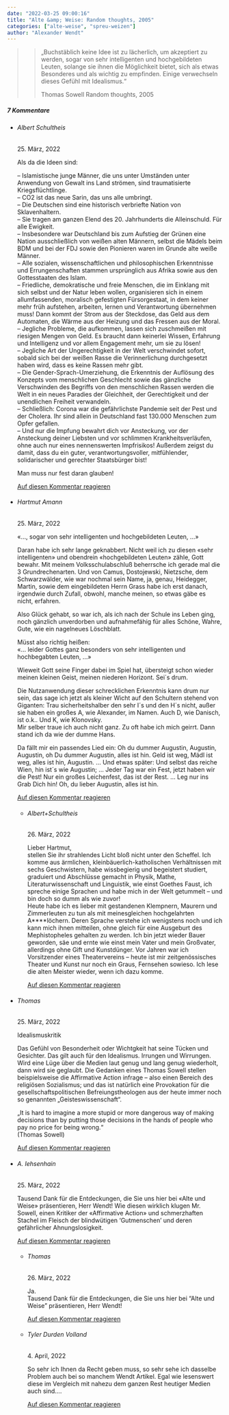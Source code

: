 ```yaml
---
date: "2022-03-25 09:00:16"
title: "Alte &amp; Weise: Random thoughts, 2005"
categories: ["alte-weise", "spreu-weizen"]
author: "Alexander Wendt"
---
```


>> „Buchstäblich keine Idee ist zu lächerlich, um akzeptiert zu werden,
>> sogar von sehr intelligenten und hochgebildeten Leuten, solange sie
>> ihnen die Möglichkeit bietet, sich als etwas Besonderes und als wichtig
>> zu empfinden. Einige verwechseln dieses Gefühl mit Idealismus.“
>> 
>> Thomas Sowell
>> Random thoughts, 2005

<!--more-->
<h5 class="comments-h">
7 Kommentare </h5>
<ul class="commentlist">
<li class="comment even thread-even depth-1 clearfix" id="li-comment-117981">
<h6 class="author">Albert Schultheis</h6> <span class="date">25. März, 2022</span>



Als da die Ideen sind:

&#8211; Islamistische junge Männer, die uns unter Umständen unter Anwendung von Gewalt ins Land strömen, sind traumatisierte Kriegsflüchtlinge.<br>
&#8211; CO2 ist das neue Sarin, das uns alle umbringt.<br>
&#8211; Die Deutschen sind eine historisch verbriefte Nation von Sklavenhaltern.<br>
&#8211; Sie tragen am ganzen Elend des 20. Jahrhunderts die Alleinschuld. Für alle Ewigkeit.<br>
&#8211; Insbesondere war Deutschland bis zum Aufstieg der Grünen eine Nation ausschließlich von weißen alten Männern, selbst die Mädels beim BDM und bei der FDJ sowie den Pionieren waren im Grunde alte weiße Männer.<br>
&#8211; Alle sozialen, wissenschaftlichen und philosophischen Erkenntnisse und Errungenschaften stammen ursprünglich aus Afrika sowie aus den Gottesstaaten des Islam.<br>
&#8211; Friedliche, demokratische und freie Menschen, die im Einklang mit sich selbst und der Natur leben wollen, organisieren sich in einem allumfassenden, moralisch gefestigten Fürsorgestaat, in dem keiner mehr früh aufstehen, arbeiten, lernen und Verantwortung übernehmen muss! Dann kommt der Strom aus der Steckdose, das Geld aus dem Automaten, die Wärme aus der Heizung und das Fressen aus der Moral.<br>
&#8211; Jegliche Probleme, die aufkommen, lassen sich zuschmeißen mit riesigen Mengen von Geld. Es braucht dann keinerlei Wissen, Erfahrung und Intelligenz und vor allem Engagement mehr, um sie zu lösen!<br>
&#8211; Jegliche Art der Ungerechtigkeit in der Welt verschwindet sofort, sobald sich bei der weißen Rasse die Verinnerlichung durchgesetzt haben wird, dass es keine Rassen mehr gibt.<br>
&#8211; Die Gender-Sprach-Umerziehung, die Erkenntnis der Auflösung des Konzepts vom menschlichen Geschlecht sowie das gänzliche Verschwinden des Begriffs von den menschlichen Rassen werden die Welt in ein neues Paradies der Gleichheit, der Gerechtigkeit und der unendlichen Freiheit verwandeln.<br>
&#8211; Schließlich: Corona war die gefährlichste Pandemie seit der Pest und der Cholera. Ihr sind allein in Deutschland fast 130.000 Menschen zum Opfer gefallen.<br>
&#8211; Und nur die Impfung bewahrt dich vor Ansteckung, vor der Ansteckung deiner Liebsten und vor schlimmen Krankheitsverläufen, ohne auch nur eines nennenswerten Impfrisikos! Außerdem zeigst du damit, dass du ein guter, verantwortungsvoller, mitfühlender, solidarischer und gerechter Staatsbürger bist!

Man muss nur fest daran glauben!

<a rel="nofollow" class="comment-reply-link" href="#comment-117981" data-commentid="117981" data-postid="15241" data-belowelement="comment-117981" data-respondelement="respond" data-replyto="Antworte auf Albert Schultheis" aria-label="Antworte auf Albert Schultheis">Auf diesen Kommentar reagieren</a> 


</li>
<li class="comment odd alt thread-odd thread-alt depth-1 clearfix" id="li-comment-117982">
<h6 class="author">Hartmut Amann</h6> <span class="date">25. März, 2022</span>



«&#8230;, sogar von sehr intelligenten und hochgebildeten Leuten, &#8230;»

Daran habe ich sehr lange geknabbert. Nicht weil ich zu diesen «sehr intelligenten» und obendrein «hochgebildeten Leuten» zähle, Gott bewahr. Mit meinem Volksschulabschluß beherrsche ich gerade mal die 3 Grundrechenarten. Und von Camus, Dostojewski, Nietzsche, dem Schwarzwälder, wie war nochmal sein Name, ja, genau, Heidegger, Martin, sowie dem eingebildeten Herrn Grass habe ich erst danach, irgendwie durch Zufall, obwohl, manche meinen, so etwas gäbe es nicht, erfahren. 

Also Glück gehabt, so war ich, als ich nach der Schule ins Leben ging, noch gänzlich unverdorben und aufnahmefähig für alles Schöne, Wahre, Gute, wie ein nagelneues Löschblatt. 

Müsst also richtig heißen:<br>
«&#8230; leider Gottes ganz besonders von sehr intelligenten und hochbegabten Leuten, &#8230;»

Wieweit Gott seine Finger dabei im Spiel hat, übersteigt schon wieder meinen kleinen Geist, meinen niederen Horizont. Sei´s drum. 

Die Nutzanwendung dieser schrecklichen Erkenntnis kann drum nur sein, das sage ich jetzt als kleiner Wicht auf den Schultern stehend von Giganten: Trau sicherheitshalber den sehr I´s und den H´s nicht, außer sie haben ein großes A, wie Alexander, im Namen. Auch D, wie Danisch, ist o.k.. Und K, wie Klonovsky.<br>
Mir selber traue ich auch nicht ganz. Zu oft habe ich mich geirrt. Dann stand ich da wie der dumme Hans.

Da fällt mir ein passendes Lied ein: Oh du dummer Augustin, Augustin, Augustin, oh Du dummer Augustin, alles ist hin. Geld ist weg, Mädl ist weg, alles ist hin, Augustin. &#8230; Und etwas später: Und selbst das reiche Wien, hin ist´s wie Augustin; &#8230; Jeder Tag war ein Fest, jetzt haben wir die Pest! Nur ein großes Leichenfest, das ist der Rest. &#8230; Leg nur ins Grab Dich hin! Oh, du lieber Augustin, alles ist hin.

<a rel="nofollow" class="comment-reply-link" href="#comment-117982" data-commentid="117982" data-postid="15241" data-belowelement="comment-117982" data-respondelement="respond" data-replyto="Antworte auf Hartmut Amann" aria-label="Antworte auf Hartmut Amann">Auf diesen Kommentar reagieren</a> 


<ul class="children">
<li class="comment even depth-2 clearfix" id="li-comment-117989">
<h6 class="author">Albert+Schultheis</h6> <span class="date">26. März, 2022</span>



Lieber Hartmut,<br>
stellen Sie ihr strahlendes Licht bloß nicht unter den Scheffel. Ich komme aus ärmlichen, kleinbäuerlich-katholischen Verhältnissen mit sechs Geschwistern, habe wissbegierig und begeistert studiert, graduiert und Abschlüsse gemacht in Physik, Mathe, Literaturwissenschaft und Linguistik, wie einst Goethes Faust, ich spreche einige Sprachen und habe mich in der Welt getummelt &#8211; und bin doch so dumm als wie zuvor!<br>
Heute habe ich es lieber mit gestandenen Klempnern, Maurern und Zimmerleuten zu tun als mit meinesgleichen hochgelahrten A****löchern. Deren Sprache verstehe ich wenigstens noch und ich kann mich ihnen mitteilen, ohne gleich für eine Ausgeburt des Mephistopheles gehalten zu werden. Ich bin jetzt wieder Bauer geworden, säe und ernte wie einst mein Vater und mein Großvater, allerdings ohne Gift und Kunstdünger. Vor Jahren war ich Vorsitzender eines Theatervereins &#8211; heute ist mir zeitgenössisches Theater und Kunst nur noch ein Graus, Fernsehen sowieso. Ich lese die alten Meister wieder, wenn ich dazu komme.

<a rel="nofollow" class="comment-reply-link" href="#comment-117989" data-commentid="117989" data-postid="15241" data-belowelement="comment-117989" data-respondelement="respond" data-replyto="Antworte auf Albert+Schultheis" aria-label="Antworte auf Albert+Schultheis">Auf diesen Kommentar reagieren</a> 


</li>
</ul>
</li>
<li class="comment odd alt thread-even depth-1 clearfix" id="li-comment-117984">
<h6 class="author">Thomas</h6> <span class="date">25. März, 2022</span>



Idealismuskritik

Das Gefühl von Besonderheit oder Wichtgkeit hat seine Tücken und Gesichter. Das gilt auch für den Idealismus. Irrungen und Wirrungen. Wird eine Lüge über die Medien laut genug und lang genug wiederholt, dann wird sie geglaubt. Die Gedanken eines Thomas Sowell stellen beispielsweise die Affirmative Action infrage &#8211; also einen Bereich des religiösen Sozialismus; und das ist natürlich eine Provokation für die gesellschaftspolitischen Befreiungstheologen aus der heute immer noch so genannten „Geisteswissenschaft“. 

„It is hard to imagine a more stupid or more dangerous way of making decisions than by putting those decisions in the hands of people who pay no price for being wrong.“<br>
(Thomas Sowell)

<a rel="nofollow" class="comment-reply-link" href="#comment-117984" data-commentid="117984" data-postid="15241" data-belowelement="comment-117984" data-respondelement="respond" data-replyto="Antworte auf Thomas" aria-label="Antworte auf Thomas">Auf diesen Kommentar reagieren</a> 


</li>
<li class="comment even thread-odd thread-alt depth-1 clearfix" id="li-comment-117986">
<h6 class="author">A. Iehsenhain</h6> <span class="date">25. März, 2022</span>



Tausend Dank für die Entdeckungen, die Sie uns hier bei «Alte und Weise» präsentieren, Herr Wendt! Wie diesen wirklich klugen Mr. Sowell, einen Kritiker der «Affirmative Action» und schmerzhaften Stachel im Fleisch der blindwütigen &#8216;Gutmenschen&#8217; und deren gefährlicher Ahnungslosigkeit.

<a rel="nofollow" class="comment-reply-link" href="#comment-117986" data-commentid="117986" data-postid="15241" data-belowelement="comment-117986" data-respondelement="respond" data-replyto="Antworte auf A. Iehsenhain" aria-label="Antworte auf A. Iehsenhain">Auf diesen Kommentar reagieren</a> 


<ul class="children">
<li class="comment odd alt depth-2 clearfix" id="li-comment-117988">
<h6 class="author">Thomas</h6> <span class="date">26. März, 2022</span>



Ja.<br>
Tausend Dank für die Entdeckungen, die Sie uns hier bei “Alte und Weise” präsentieren, Herr Wendt!

<a rel="nofollow" class="comment-reply-link" href="#comment-117988" data-commentid="117988" data-postid="15241" data-belowelement="comment-117988" data-respondelement="respond" data-replyto="Antworte auf Thomas" aria-label="Antworte auf Thomas">Auf diesen Kommentar reagieren</a> 


</li>
<li class="comment even depth-2 clearfix" id="li-comment-118048">
<h6 class="author">Tyler Durden Volland</h6> <span class="date">4. April, 2022</span>



So sehr ich Ihnen da Recht geben muss, so sehr sehe ich dasselbe Problem auch bei so manchem Wendt Artikel. Egal wie lesenswert diese im Vergleich mit nahezu dem ganzen Rest heutiger Medien auch sind&#8230;.

<a rel="nofollow" class="comment-reply-link" href="#comment-118048" data-commentid="118048" data-postid="15241" data-belowelement="comment-118048" data-respondelement="respond" data-replyto="Antworte auf Tyler Durden Volland" aria-label="Antworte auf Tyler Durden Volland">Auf diesen Kommentar reagieren</a> 


</li>
</ul>
</li>
</ul>
